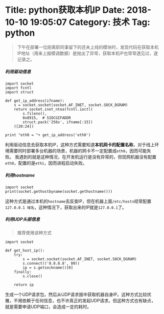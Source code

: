 Title: python获取本机IP
Date: 2018-10-10 19:05:07
Category: 技术
Tag: python
============================================================
>下午在部署一位刚离职同事留下的还未上线的模块时，发现代码在获取本机IP地址（用来上报模调数据）是抛出了异常，获取本机IP也常常遇见过，遂记录之。

##### 利用驱动信息

```
import socket
import fcntl
import struct

def get_ip_address(ifname):
    s = socket.socket(socket.AF_INET, socket.SOCK_DGRAM)
    return socket.inet_ntoa(fcntl.ioctl(
        s.fileno(),
        0x8915,  # SIOCGIFADDR
        struct.pack('256s', ifname[:15])
    )[20:24])

print "eth0 = "+ get_ip_address('eth0')
```

利用驱动信息去获取本机IP，这种方式需要知道**本机网卡的配置名称**，对于线上环境需要同时部署多台机器的场景，机器的网卡不一定配置成`eth0`，因而可能失败。
我遇到的就是这种情况，在开发机运行是没有异常的，但现网机器没有配置`eth0`，配置的是`eth1`，因而进程启动失败。

##### 利用hostname

```
import socket
print(socket.gethostbyname(socket.gethostname()))
```

这种方式是通过本机的`hostname`去反查IP，但在机器上面`/etc/hosts`经常配置`127.0.0.1 域名`，这种情况下，获取出来的IP就是`127.0.0.1`了。

##### 利用UDP头部信息
>推荐使用该种方式

```
import socket

def get_host_ip():
    try:
        s = socket.socket(socket.AF_INET, socket.SOCK_DGRAM)
        s.connect(('8.8.8.8', 80))
        ip = s.getsockname()[0]
    finally:
        s.close()

    return ip
```

生成一个UDP请求包，然后从UDP请求报中获取机器自身IP。这种方式比较优雅，不用依赖于任何信息，也不许真正的发起UDP请求。但这种方式也有缺点，就是需要申请UDP端口，会造成一定的耗时。

